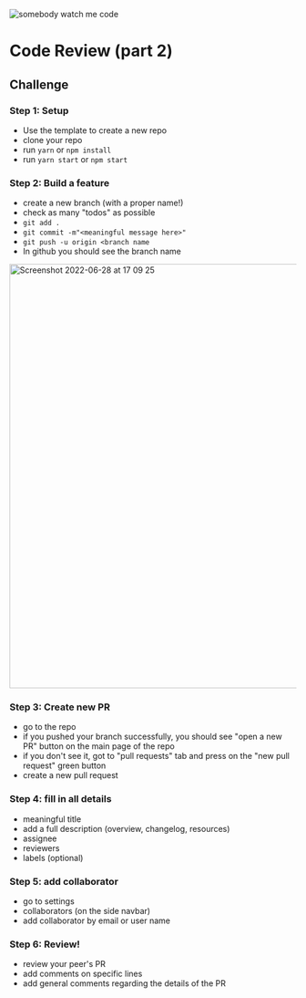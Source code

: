 ![somebody watch me code](https://user-images.githubusercontent.com/31222514/176235919-2e347d98-34a9-4986-8ed3-e27f7ea0b6b4.png)

# Code Review (part 2)

## Challenge

### Step 1: Setup

- Use the template to create a new repo
- clone your repo
- run `yarn` or `npm install`
- run `yarn start` or `npm start`

### Step 2: Build a feature

- create a new branch (with a proper name!)
- check as many "todos" as possible
- `git add .`
- `git commit -m"<meaningful message here>"`
- `git push -u origin <branch name`
- In github you should see the branch name 

<img width="744" alt="Screenshot 2022-06-28 at 17 09 25" src="https://user-images.githubusercontent.com/31222514/176230492-36e78a46-94c2-4995-a457-357cde3fb134.png">

### Step 3: Create new PR

- go to the repo
- if you pushed your branch successfully, you should see "open a new PR" button on the main page of the repo
- if you don't see it, got to "pull requests" tab and press on the "new pull request" green button
- create a new pull request

### Step 4: fill in all details

- meaningful title
- add a full description (overview, changelog, resources)
- assignee
- reviewers
- labels (optional)

### Step 5: add collaborator

- go to settings
- collaborators (on the side navbar)
- add collaborator by email or user name

### Step 6: Review!

- review your peer's PR
- add comments on specific lines
- add general comments regarding the details of the PR
